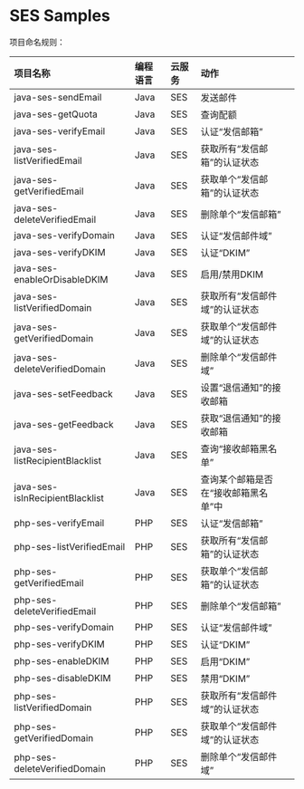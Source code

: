 # SES Samples

项目命名规则：

| 项目名称 | 编程语言 | 云服务 | 动作 |
| :-- | :-- | :-- | :-- |
| java-ses-sendEmail | Java | SES | 发送邮件 |
| java-ses-getQuota | Java | SES | 查询配额 |
| java-ses-verifyEmail | Java | SES | 认证“发信邮箱” |
| java-ses-listVerifiedEmail | Java | SES | 获取所有“发信邮箱”的认证状态 |
| java-ses-getVerifiedEmail | Java | SES | 获取单个“发信邮箱”的认证状态 |
| java-ses-deleteVerifiedEmail | Java | SES | 删除单个“发信邮箱” |
| java-ses-verifyDomain | Java | SES | 认证“发信邮件域” |
| java-ses-verifyDKIM | Java | SES | 认证“DKIM” |
| java-ses-enableOrDisableDKIM | Java | SES | 启用/禁用DKIM |
| java-ses-listVerifiedDomain | Java | SES | 获取所有“发信邮件域”的认证状态 |
| java-ses-getVerifiedDomain | Java | SES | 获取单个“发信邮件域”的认证状态 |
| java-ses-deleteVerifiedDomain | Java | SES | 删除单个“发信邮件域” |
| java-ses-setFeedback | Java | SES | 设置“退信通知”的接收邮箱 |
| java-ses-getFeedback | Java | SES | 获取“退信通知”的接收邮箱 |
| java-ses-listRecipientBlacklist | Java | SES | 查询“接收邮箱黑名单” |
| java-ses-isInRecipientBlacklist | Java | SES | 查询某个邮箱是否在“接收邮箱黑名单”中 |
| php-ses-verifyEmail | PHP | SES | 认证“发信邮箱” |
| php-ses-listVerifiedEmail | PHP | SES | 获取所有“发信邮箱”的认证状态 |
| php-ses-getVerifiedEmail | PHP | SES | 获取单个“发信邮箱”的认证状态 |
| php-ses-deleteVerifiedEmail | PHP | SES | 删除单个“发信邮箱” |
| php-ses-verifyDomain | PHP | SES | 认证“发信邮件域” |
| php-ses-verifyDKIM | PHP | SES | 认证“DKIM” |
| php-ses-enableDKIM | PHP | SES | 启用“DKIM” |
| php-ses-disableDKIM | PHP | SES | 禁用“DKIM” |
| php-ses-listVerifiedDomain | PHP | SES | 获取所有“发信邮件域”的认证状态 |
| php-ses-getVerifiedDomain | PHP | SES | 获取单个“发信邮件域”的认证状态 |
| php-ses-deleteVerifiedDomain | PHP | SES | 删除单个“发信邮件域” |